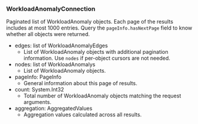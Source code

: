 ### WorkloadAnomalyConnection
Paginated list of WorkloadAnomaly objects. Each page of the results includes at most 1000 entries. Query the `pageInfo.hasNextPage` field to know whether all objects were returned.

- edges: list of WorkloadAnomalyEdges
  - List of WorkloadAnomaly objects with additional pagination information. Use `nodes` if per-object cursors are not needed.
- nodes: list of WorkloadAnomalys
  - List of WorkloadAnomaly objects.
- pageInfo: PageInfo
  - General information about this page of results.
- count: System.Int32
  - Total number of WorkloadAnomaly objects matching the request arguments.
- aggregation: AggregatedValues
  - Aggregation values calculated across all results.
